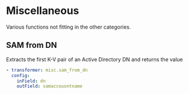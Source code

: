 # Miscellaneous
Various functions not fitting in the other categories.

## SAM from DN
Extracts the first K-V pair of an Active Directory DN and returns the value

```yaml
- transformer: misc.sam_from_dn
  config:
    inField: dn
    outField: samaccouontname
```